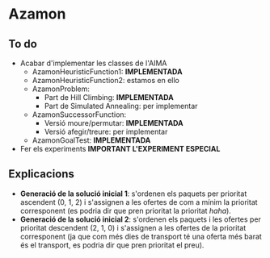 # Azamon

## To do

* Acabar d'implementar les classes de l'AIMA
	* AzamonHeuristicFunction1: **IMPLEMENTADA**
	* AzamonHeuristicFunction2: estamos en ello
	* AzamonProblem:
		* Part de Hill Climbing: **IMPLEMENTADA**
		* Part de Simulated Annealing: per implementar
	* AzamonSuccessorFunction:
		* Versió moure/permutar: **IMPLEMENTADA**
		* Versió afegir/treure: per implementar
	* AzamonGoalTest: **IMPLEMENTADA**
* Fer els experiments **IMPORTANT L'EXPERIMENT ESPECIAL**

## Explicacions

* **Generació de la solució inicial 1**: s'ordenen els paquets per prioritat ascendent (0, 1, 2) i s'assignen a les ofertes de com a mínim la prioritat corresponent (es podria dir que pren prioritat la prioritat *haha*).
* **Generació de la solució inicial 2**: s'ordenen els paquets i les ofertes per prioritat descendent (2, 1, 0) i s'assignen a les ofertes de la prioritat corresponent (ja que com més dies de transport té una oferta més barat és el transport, es podria dir que pren prioritat el preu).
